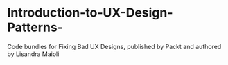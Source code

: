 # Introduction-to-UX-Design-Patterns-
Code bundles for Fixing Bad UX Designs, published by Packt and authored by Lisandra Maioli




